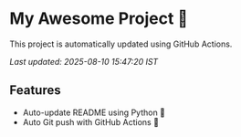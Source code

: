 # My Awesome Project 🚀

This project is automatically updated using GitHub Actions.

_Last updated: 2025-08-10 15:47:20 IST_

## Features
- Auto-update README using Python 🐍
- Auto Git push with GitHub Actions 🤖

